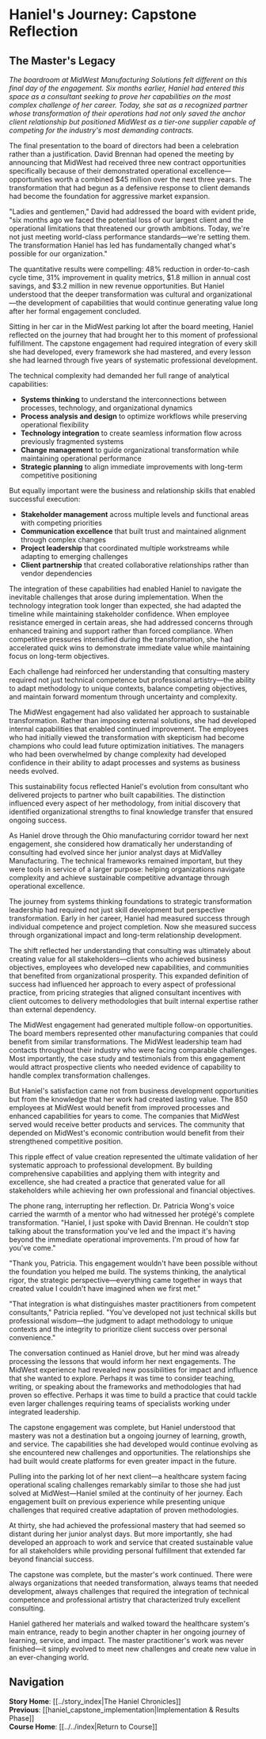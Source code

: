# Haniel's Journey: Capstone Reflection
## The Master's Legacy

*The boardroom at MidWest Manufacturing Solutions felt different on this final day of the engagement. Six months earlier, Haniel had entered this space as a consultant seeking to prove her capabilities on the most complex challenge of her career. Today, she sat as a recognized partner whose transformation of their operations had not only saved the anchor client relationship but positioned MidWest as a tier-one supplier capable of competing for the industry's most demanding contracts.*

The final presentation to the board of directors had been a celebration rather than a justification. David Brennan had opened the meeting by announcing that MidWest had received three new contract opportunities specifically because of their demonstrated operational excellence—opportunities worth a combined $45 million over the next three years. The transformation that had begun as a defensive response to client demands had become the foundation for aggressive market expansion.

"Ladies and gentlemen," David had addressed the board with evident pride, "six months ago we faced the potential loss of our largest client and the operational limitations that threatened our growth ambitions. Today, we're not just meeting world-class performance standards—we're setting them. The transformation Haniel has led has fundamentally changed what's possible for our organization."

The quantitative results were compelling: 48% reduction in order-to-cash cycle time, 31% improvement in quality metrics, $1.8 million in annual cost savings, and $3.2 million in new revenue opportunities. But Haniel understood that the deeper transformation was cultural and organizational—the development of capabilities that would continue generating value long after her formal engagement concluded.

Sitting in her car in the MidWest parking lot after the board meeting, Haniel reflected on the journey that had brought her to this moment of professional fulfillment. The capstone engagement had required integration of every skill she had developed, every framework she had mastered, and every lesson she had learned through five years of systematic professional development.

The technical complexity had demanded her full range of analytical capabilities:
- **Systems thinking** to understand the interconnections between processes, technology, and organizational dynamics
- **Process analysis and design** to optimize workflows while preserving operational flexibility
- **Technology integration** to create seamless information flow across previously fragmented systems
- **Change management** to guide organizational transformation while maintaining operational performance
- **Strategic planning** to align immediate improvements with long-term competitive positioning

But equally important were the business and relationship skills that enabled successful execution:
- **Stakeholder management** across multiple levels and functional areas with competing priorities
- **Communication excellence** that built trust and maintained alignment through complex changes
- **Project leadership** that coordinated multiple workstreams while adapting to emerging challenges
- **Client partnership** that created collaborative relationships rather than vendor dependencies

The integration of these capabilities had enabled Haniel to navigate the inevitable challenges that arose during implementation. When the technology integration took longer than expected, she had adapted the timeline while maintaining stakeholder confidence. When employee resistance emerged in certain areas, she had addressed concerns through enhanced training and support rather than forced compliance. When competitive pressures intensified during the transformation, she had accelerated quick wins to demonstrate immediate value while maintaining focus on long-term objectives.

Each challenge had reinforced her understanding that consulting mastery required not just technical competence but professional artistry—the ability to adapt methodology to unique contexts, balance competing objectives, and maintain forward momentum through uncertainty and complexity.

The MidWest engagement had also validated her approach to sustainable transformation. Rather than imposing external solutions, she had developed internal capabilities that enabled continued improvement. The employees who had initially viewed the transformation with skepticism had become champions who could lead future optimization initiatives. The managers who had been overwhelmed by change complexity had developed confidence in their ability to adapt processes and systems as business needs evolved.

This sustainability focus reflected Haniel's evolution from consultant who delivered projects to partner who built capabilities. The distinction influenced every aspect of her methodology, from initial discovery that identified organizational strengths to final knowledge transfer that ensured ongoing success.

As Haniel drove through the Ohio manufacturing corridor toward her next engagement, she considered how dramatically her understanding of consulting had evolved since her junior analyst days at MidValley Manufacturing. The technical frameworks remained important, but they were tools in service of a larger purpose: helping organizations navigate complexity and achieve sustainable competitive advantage through operational excellence.

The journey from systems thinking foundations to strategic transformation leadership had required not just skill development but perspective transformation. Early in her career, Haniel had measured success through individual competence and project completion. Now she measured success through organizational impact and long-term relationship development.

The shift reflected her understanding that consulting was ultimately about creating value for all stakeholders—clients who achieved business objectives, employees who developed new capabilities, and communities that benefited from organizational prosperity. This expanded definition of success had influenced her approach to every aspect of professional practice, from pricing strategies that aligned consultant incentives with client outcomes to delivery methodologies that built internal expertise rather than external dependency.

The MidWest engagement had generated multiple follow-on opportunities. The board members represented other manufacturing companies that could benefit from similar transformations. The MidWest leadership team had contacts throughout their industry who were facing comparable challenges. Most importantly, the case study and testimonials from this engagement would attract prospective clients who needed evidence of capability to handle complex transformation challenges.

But Haniel's satisfaction came not from business development opportunities but from the knowledge that her work had created lasting value. The 850 employees at MidWest would benefit from improved processes and enhanced capabilities for years to come. The companies that MidWest served would receive better products and services. The community that depended on MidWest's economic contribution would benefit from their strengthened competitive position.

This ripple effect of value creation represented the ultimate validation of her systematic approach to professional development. By building comprehensive capabilities and applying them with integrity and excellence, she had created a practice that generated value for all stakeholders while achieving her own professional and financial objectives.

The phone rang, interrupting her reflection. Dr. Patricia Wong's voice carried the warmth of a mentor who had witnessed her protégé's complete transformation. "Haniel, I just spoke with David Brennan. He couldn't stop talking about the transformation you've led and the impact it's having beyond the immediate operational improvements. I'm proud of how far you've come."

"Thank you, Patricia. This engagement wouldn't have been possible without the foundation you helped me build. The systems thinking, the analytical rigor, the strategic perspective—everything came together in ways that created value I couldn't have imagined when we first met."

"That integration is what distinguishes master practitioners from competent consultants," Patricia replied. "You've developed not just technical skills but professional wisdom—the judgment to adapt methodology to unique contexts and the integrity to prioritize client success over personal convenience."

The conversation continued as Haniel drove, but her mind was already processing the lessons that would inform her next engagements. The MidWest experience had revealed new possibilities for impact and influence that she wanted to explore. Perhaps it was time to consider teaching, writing, or speaking about the frameworks and methodologies that had proven so effective. Perhaps it was time to build a practice that could tackle even larger challenges requiring teams of specialists working under integrated leadership.

The capstone engagement was complete, but Haniel understood that mastery was not a destination but a ongoing journey of learning, growth, and service. The capabilities she had developed would continue evolving as she encountered new challenges and opportunities. The relationships she had built would create platforms for even greater impact in the future.

Pulling into the parking lot of her next client—a healthcare system facing operational scaling challenges remarkably similar to those she had just solved at MidWest—Haniel smiled at the continuity of her journey. Each engagement built on previous experience while presenting unique challenges that required creative adaptation of proven methodologies.

At thirty, she had achieved the professional mastery that had seemed so distant during her junior analyst days. But more importantly, she had developed an approach to work and service that created sustainable value for all stakeholders while providing personal fulfillment that extended far beyond financial success.

The capstone was complete, but the master's work continued. There were always organizations that needed transformation, always teams that needed development, always challenges that required the integration of technical competence and professional artistry that characterized truly excellent consulting.

Haniel gathered her materials and walked toward the healthcare system's main entrance, ready to begin another chapter in her ongoing journey of learning, service, and impact. The master practitioner's work was never finished—it simply evolved to meet new challenges and create new value in an ever-changing world.

## Navigation
**Story Home**: [[../story_index|The Haniel Chronicles]]  
**Previous**: [[haniel_capstone_implementation|Implementation & Results Phase]]  
**Course Home**: [[../../index|Return to Course]]